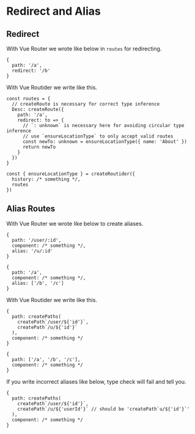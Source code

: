 # Redirect and Alias

## Redirect

With Vue Router we wrote like below in `routes` for redirecting.
```ts:l=3
{
  path: '/a',
  redirect: '/b'
}
```

With Vue Routider we write like this.
```ts:l=4,5,6,7,8,9
const routes = {
  // createRoute is necessary for correct type inference
  Desc: createRoute({
    path: '/a',
    redirect: to => {
      // `: unknown` is necessary here for avoiding circular type inference
      // use `ensureLocationType` to only accept valid routes
      const newTo: unknown = ensureLocationType({ name: 'About' })
      return newTo
    }
  })
}

const { ensureLocationType } = createRoutider({
  history: /* something */,
  routes
})
```

## Alias Routes

With Vue Router we wrote like below to create aliases.
```ts:l=4
{
  path: '/user/:id',
  component: /* something */,
  alias: '/u/:id'
}
```
```ts:l=4
{
  path: '/a',
  component: /* something */,
  alias: ['/b', '/c']
}
```

With Vue Routider we write like this.
```ts:l=3,4
{
  path: createPaths(
    createPath`/user/${'id'}`,
    createPath`/u/${'id'}`
  ),
  component: /* something */
}
```
```ts:l=2
{
  path: ['/a', '/b', '/c'],
  component: /* something */
}
```

If you write incorrect aliases like below, type check will fail and tell you.
```ts:l=3,4
{
  path: createPaths(
    createPath`/user/${'id'}`,
    createPath`/u/${'userId'}` // should be 'createPath`u/${'id'}`'
  ),
  component: /* something */
}
```
